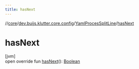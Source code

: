```yaml
---
title: hasNext
---
```

//[core](../../../index.html)/[dev.buijs.klutter.core.config](../index.html)/[YamlProcesSplitLine](index.html)/[hasNext](has-next.html)



# hasNext



[jvm]\
open override fun [hasNext](has-next.html)(): [Boolean](https://kotlinlang.org/api/latest/jvm/stdlib/kotlin/-boolean/index.html)




